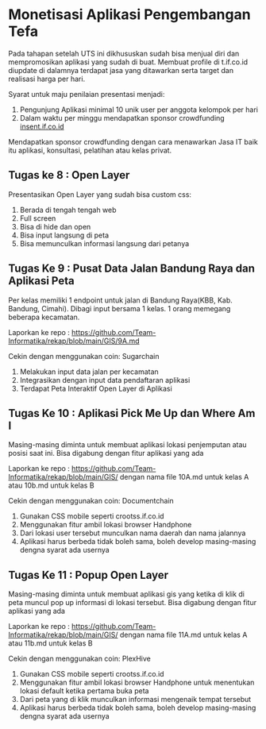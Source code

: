 # Monetisasi Aplikasi Pengembangan Tefa

Pada tahapan setelah UTS ini dikhususkan sudah bisa menjual diri dan mempromosikan aplikasi yang sudah di buat.
Membuat profile di t.if.co.id diupdate di dalamnya terdapat jasa yang ditawarkan serta target dan realisasi harga per hari.

Syarat untuk maju penilaian presentasi menjadi:
1. Pengunjung Aplikasi minimal 10 unik user per anggota kelompok per hari
2. Dalam waktu per minggu mendapatkan sponsor crowdfunding [insent.if.co.id](https://insent.if.co.id/)

Mendapatkan sponsor crowdfunding dengan cara menawarkan Jasa IT baik itu aplikasi, konsultasi, pelatihan atau kelas privat.

## Tugas ke 8 : Open Layer

Presentasikan Open Layer yang sudah bisa custom css:
1. Berada di tengah tengah web
2. Full screen
3. Bisa di hide dan open
4. Bisa input langsung di peta
5. Bisa memunculkan informasi langsung dari petanya

## Tugas Ke 9 : Pusat Data Jalan Bandung Raya dan Aplikasi Peta
Per kelas memiliki 1 endpoint untuk jalan di Bandung Raya(KBB, Kab. Bandung, Cimahi). Dibagi input bersama 1 kelas. 
1 orang memegang beberapa kecamatan.

Laporkan ke repo : https://github.com/Team-Informatika/rekap/blob/main/GIS/9A.md

Cekin dengan menggunakan coin: Sugarchain

1. Melakukan input data jalan per kecamatan
2. Integrasikan dengan input data pendaftaran aplikasi
3. Terdapat Peta Interaktif Open Layer di Aplikasi

## Tugas Ke 10 : Aplikasi Pick Me Up dan Where Am I
Masing-masing diminta untuk membuat aplikasi lokasi penjemputan atau posisi saat ini. Bisa digabung dengan fitur aplikasi yang ada

Laporkan ke repo : https://github.com/Team-Informatika/rekap/blob/main/GIS/ dengan nama file 10A.md untuk kelas A atau 10b.md untuk kelas B

Cekin dengan menggunakan coin: Documentchain

1. Gunakan CSS mobile seperti crootss.if.co.id
2. Menggunakan fitur ambil lokasi browser Handphone
3. Dari lokasi user tersebut munculkan nama daerah dan nama jalannya
4. Aplikasi harus berbeda tidak boleh sama, boleh develop masing-masing dengna syarat ada usernya

## Tugas Ke 11 : Popup Open Layer
Masing-masing diminta untuk membuat aplikasi gis yang ketika di klik di peta muncul pop up informasi di lokasi tersebut. Bisa digabung dengan fitur aplikasi yang ada

Laporkan ke repo : https://github.com/Team-Informatika/rekap/blob/main/GIS/ dengan nama file 11A.md untuk kelas A atau 11b.md untuk kelas B

Cekin dengan menggunakan coin: PlexHive

1. Gunakan CSS mobile seperti crootss.if.co.id
2. Menggunakan fitur ambil lokasi browser Handphone untuk menentukan lokasi default ketika pertama buka peta
3. Dari peta yang di klik munculkan informasi mengenaik tempat tersebut
4. Aplikasi harus berbeda tidak boleh sama, boleh develop masing-masing dengna syarat ada usernya
